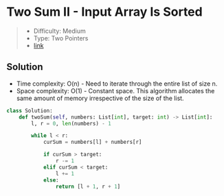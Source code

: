 # Two Sum II - Input Array Is Sorted

> - Difficulty: Medium
> - Type: Two Pointers
> - [link](https://leetcode.com/problems/two-sum-ii-input-array-is-sorted/)

## Solution
- Time complexity: O(n) - Need to iterate through the entire list of size n.
- Space complexity: O(1) - Constant space. This algorithm allocates the same amount of memory irrespective of the size of the list.

```python
class Solution:
    def twoSum(self, numbers: List[int], target: int) -> List[int]:
        l, r = 0, len(numbers) - 1

        while l < r:
            curSum = numbers[l] + numbers[r]

            if curSum > target:
                r -= 1
            elif curSum < target:
                l += 1
            else:
                return [l + 1, r + 1]
```
